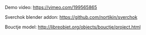 Demo video: https://vimeo.com/199565865

Sverchok blender addon: https://github.com/nortikin/sverchok

Bouctje model: http://libreobjet.org/objects/bouctje/project.html
